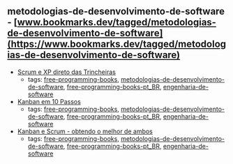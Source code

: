 metodologias-de-desenvolvimento-de-software - [www.bookmarks.dev/tagged/metodologias-de-desenvolvimento-de-software](https://www.bookmarks.dev/tagged/metodologias-de-desenvolvimento-de-software)
---
* [Scrum e XP direto das Trincheiras](http://www.infoq.com/br/minibooks/scrum-xp-from-the-trenches)
    * tags: [free-programming-books](../tagged/free-programming-books.md), [metodologias-de-desenvolvimento-de-software](../tagged/metodologias-de-desenvolvimento-de-software.md), [free-programming-books-pt_BR](../tagged/free-programming-books-pt_BR.md), [engenharia-de-software](../tagged/engenharia-de-software.md)
* [Kanban em 10 Passos](http://www.infoq.com/br/minibooks/priming-kanban-jesper-boeg)
    * tags: [free-programming-books](../tagged/free-programming-books.md), [metodologias-de-desenvolvimento-de-software](../tagged/metodologias-de-desenvolvimento-de-software.md), [free-programming-books-pt_BR](../tagged/free-programming-books-pt_BR.md), [engenharia-de-software](../tagged/engenharia-de-software.md)
* [Kanban e Scrum - obtendo o melhor de ambos](http://www.infoq.com/br/minibooks/kanban-scrum-minibook)
    * tags: [free-programming-books](../tagged/free-programming-books.md), [metodologias-de-desenvolvimento-de-software](../tagged/metodologias-de-desenvolvimento-de-software.md), [free-programming-books-pt_BR](../tagged/free-programming-books-pt_BR.md), [engenharia-de-software](../tagged/engenharia-de-software.md)
